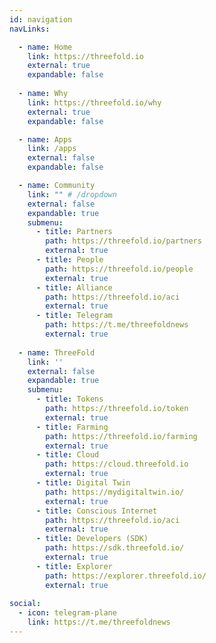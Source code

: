 ```yaml
---
id: navigation
navLinks:

  - name: Home
    link: https://threefold.io
    external: true
    expandable: false
        
  - name: Why
    link: https://threefold.io/why
    external: true
    expandable: false

  - name: Apps
    link: /apps
    external: false
    expandable: false

  - name: Community
    link: "" # /dropdown
    external: false
    expandable: true
    submenu:
      - title: Partners
        path: https://threefold.io/partners
        external: true
      - title: People
        path: https://threefold.io/people
        external: true      
      - title: Alliance
        path: https://threefold.io/aci
        external: true
      - title: Telegram
        path: https://t.me/threefoldnews
        external: true   
 
  - name: ThreeFold
    link: ''
    external: false
    expandable: true
    submenu:     
      - title: Tokens
        path: https://threefold.io/token
        external: true
      - title: Farming
        path: https://threefold.io/farming
        external: true
      - title: Cloud
        path: https://cloud.threefold.io
        external: true
      - title: Digital Twin
        path: https://mydigitaltwin.io/
        external: true
      - title: Conscious Internet
        path: https://threefold.io/aci
        external: true        
      - title: Developers (SDK)
        path: https://sdk.threefold.io/
        external: true
      - title: Explorer
        path: https://explorer.threefold.io/
        external: true          
        
social:
  - icon: telegram-plane
    link: https://t.me/threefoldnews
---
```

